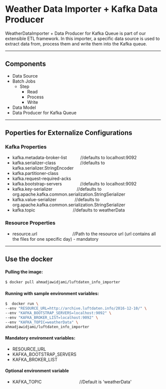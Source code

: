 
# Weather Data Importer + Kafka Data Producer
WeatherDataImporter + Data Producer for Kafka Queue is part of our extensible ETL framework. In this importer, a specific data source is used to extract data from, process them and write them into the Kafka queue.

-----------------------------
## Components
- Data Source
- Batch Jobs
  - Step
      - Read
      - Process
      - Write
- Data Model
- Data Producer for Kafka Queue

-------------------------------

## Poperties for Externalize Configurations 

### Kafka Properties

* kafka.metadata-broker-list &nbsp;&nbsp;&nbsp;&nbsp;&nbsp;&nbsp;&nbsp;&nbsp;&nbsp; //defaults to localhost:9092
* kafka.serializer-class      &nbsp;&nbsp;&nbsp;&nbsp;&nbsp;&nbsp;&nbsp;&nbsp;&nbsp;&nbsp;&nbsp;&nbsp;&nbsp;&nbsp;&nbsp;&nbsp;&nbsp;&nbsp; //defaults to kafka.serializer.StringEncoder
* kafka.partitioner-class     &nbsp;&nbsp;&nbsp;&nbsp;&nbsp;&nbsp;&nbsp;&nbsp;&nbsp;
* kafka.request-required-acks &nbsp;&nbsp;&nbsp;&nbsp;&nbsp;&nbsp;&nbsp;&nbsp;&nbsp;
* kafka.bootstrap-servers     &nbsp;&nbsp;&nbsp;&nbsp;&nbsp;&nbsp;&nbsp;&nbsp;&nbsp;&nbsp;&nbsp;&nbsp;&nbsp; //defaults to localhost:9092
* kafka.key-serializer         &nbsp;&nbsp;&nbsp;&nbsp;&nbsp;&nbsp;&nbsp;&nbsp;&nbsp;&nbsp;&nbsp;&nbsp;&nbsp;&nbsp;&nbsp;&nbsp;&nbsp;&nbsp; //defaults to org.apache.kafka.common.serialization.StringSerializer
* kafka.value-serializer      &nbsp;&nbsp;&nbsp;&nbsp;&nbsp;&nbsp;&nbsp;&nbsp;&nbsp;&nbsp;&nbsp;&nbsp;&nbsp; //defaults to org.apache.kafka.common.serialization.StringSerializer
* kafka.topic                 &nbsp;&nbsp;&nbsp;&nbsp;&nbsp;&nbsp;&nbsp;&nbsp;&nbsp;&nbsp;&nbsp;&nbsp;&nbsp;&nbsp;&nbsp;&nbsp;&nbsp;&nbsp;&nbsp;&nbsp;&nbsp;&nbsp;&nbsp;&nbsp;&nbsp;&nbsp;&nbsp;&nbsp;&nbsp; //defaults to weatherData


### Resource Properties

* resource.url  &nbsp;&nbsp;&nbsp;&nbsp;&nbsp;&nbsp;&nbsp;&nbsp;&nbsp; &nbsp;&nbsp;&nbsp;&nbsp;&nbsp;&nbsp;&nbsp;&nbsp;&nbsp;&nbsp;&nbsp;&nbsp;&nbsp;&nbsp;&nbsp;&nbsp;&nbsp;&nbsp;//Path to the resource url (url contains all the files for one specific day) - mandatory

--------------------------------

## Use the docker
#### Pulling the image:
```sh
$ docker pull ahmadjawidjami/luftdaten_info_importer
```
#### Running with sample environment variables:
```sh
$  docker run \
--env "RESOURCE_URL=http://archive.luftdaten.info/2016-12-10/" \
--env "KAFKA_BOOTSTRAP_SERVERS=localhost:9092" \
--env "KAFKA_BROKER_LIST=localhost:9092" \
--env "KAFKA_TOPIC=weatherData" \
ahmadjawidjami/luftdaten_info_importer
```
#### Mandatory enviroment variables:
- RESOURCE_URL
- KAFKA_BOOTSTRAP_SERVERS
- KAFKA_BROKER_LIST

#### Optional environment variable
- KAFKA_TOPIC &nbsp;&nbsp;&nbsp;&nbsp;&nbsp;&nbsp;&nbsp;&nbsp;&nbsp;&nbsp;&nbsp;&nbsp;&nbsp;&nbsp;&nbsp;&nbsp;&nbsp;&nbsp;&nbsp;&nbsp;&nbsp;&nbsp;&nbsp;&nbsp;&nbsp;&nbsp;&nbsp;&nbsp;&nbsp; //Default is 'weatherData'
